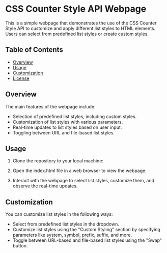 # CSS Counter Style API Webpage

This is a simple webpage that demonstrates the use of the CSS Counter Style API to customize and apply different list styles to HTML elements. Users can select from predefined list styles or create custom styles.

## Table of Contents

- [Overview](#overview)
- [Usage](#usage)
- [Customization](#customization)
- [License](#license)

## Overview

The main features of the webpage include:

- Selection of predefined list styles, including custom styles.
- Customization of list styles with various parameters.
- Real-time updates to list styles based on user input.
- Toggling between URL and file-based list styles.

## Usage

1. Clone the repository to your local machine:

2. Open the index.html file in a web browser to view the webpage.

3. Interact with the webpage to select list styles, customize them, and observe the real-time updates.

## Customization

You can customize list styles in the following ways:

- Select from predefined list styles in the dropdown.
- Customize list styles using the "Custom Styling" section by specifying parameters like system, symbol, prefix, suffix, and more.
- Toggle between URL-based and file-based list styles using the "Swap" button.
